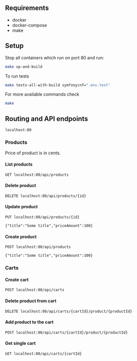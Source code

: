 ## Requirements

- docker
- docker-compose
- make

## Setup

Stop all containers which run on port 80 and run:

```bash
make up-and-build
```

To run tests

```bash
make tests-all-with-build symfonycnf=".env.test"
```

For more available commands check

```bash
make
```

## Routing and API endpoints

```
localhost:80
```

### Products

Price of product is in cents.

#### List products

```
GET localhost:80/api/products
```

#### Delete product

```
DELETE localhost:80/api/products/{id}
```

#### Update product

```
PUT localhost:80/api/products/{id}
```

```http request
{"title":"Some title","priceAmount":100}
```

#### Create product

```
POST localhost:80/api/products
```

```http request
{"title":"Some title","priceAmount":100}
```

### Carts

#### Create cart

```
POST localhost:80/api/carts
```

#### Delete product from cart

```
DELETE localhost:80/api/carts/{cartId}/product/{productId}
```

#### Add product to the cart

```
POST localhost:80/api/carts/{cartId}/product/{productId}
```

#### Get single cart

```
GET localhost:80/api/carts/{cartId}
```